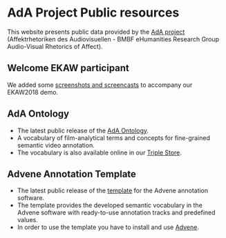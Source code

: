 # AdA Project Public resources

This website presents public data provided by the [AdA project](http://www.ada.cinepoetics.fu-berlin.de/) (Affektrhetoriken des Audiovisuellen - BMBF eHumanities Research Group Audio-Visual Rhetorics of Affect).

## Welcome EKAW participant
We added some [screenshots and screencasts](ekaw2018) to accompany our EKAW2018 demo.

## AdA Ontology
* The latest public release of the [AdA Ontology](https://github.com/ProjectAdA/public/tree/master/ontology).
* A vocabulary of film-analytical terms and concepts for fine-grained semantic video annotation.
* The vocabulary is also available online in our [Triple Store](http://ada.filmontology.org/).

## Advene Annotation Template
* The latest public release of the [template](https://github.com/ProjectAdA/public/tree/master/advene_template) for the Advene annotation software.
* The template provides the developed semantic vocabulary in the Advene software with ready-to-use annotation tracks and predefined values.
* In order to use the template you have to install and use [Advene](https://github.com/oaubert/advene).
